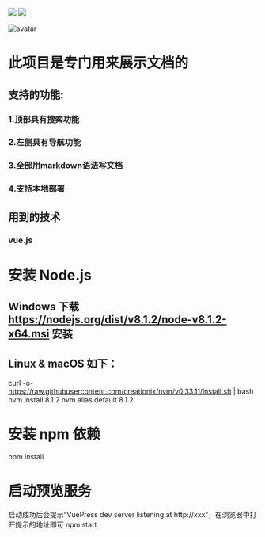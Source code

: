 ![](https://img.shields.io/npm/v/drone.svg) ![](https://img.shields.io/badge/language-markdown-Red.svg)

![avatar](https://raw.githubusercontent.com/Jackson0714/BirdDoc/master/BirdDoc.png)

# 此项目是专门用来展示文档的
## 支持的功能:
### 1.顶部具有搜索功能
### 2.左侧具有导航功能
### 3.全部用markdown语法写文档
### 4.支持本地部署

## 用到的技术
### vue.js


# 安装 Node.js
## Windows 下载 https://nodejs.org/dist/v8.1.2/node-v8.1.2-x64.msi 安装
## Linux & macOS 如下：
curl -o- https://raw.githubusercontent.com/creationix/nvm/v0.33.11/install.sh | bash
nvm install 8.1.2
nvm alias default 8.1.2

# 安装 npm 依赖
npm install

# 启动预览服务
启动成功后会提示“VuePress dev server listening at http://xxx”，在浏览器中打开提示的地址即可
npm start
